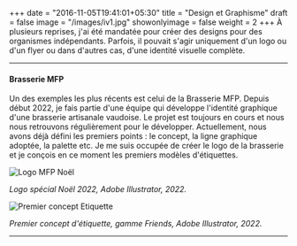 +++
date = "2016-11-05T19:41:01+05:30"
title = "Design et Graphisme"
draft = false
image = "/images/iv1.jpg"
showonlyimage = false
weight = 2
+++
À plusieurs reprises, j'ai été mandatée pour créer des designs pour des  organismes indépendants. Parfois, il pouvait s'agir uniquement d'un logo ou d'un flyer ou dans d'autres cas, d'une identité visuelle complète.

---

#### Brasserie MFP 
Un des exemples les plus récents est celui de la Brasserie MFP. Depuis début 2022, je fais partie d'une équipe qui développe l'identité graphique d'une brasserie artisanale vaudoise. Le projet est toujours en cours et nous nous retrouvons régulièrement pour le développer. Actuellement, nous avons déjà défini les premiers points : le concept, la ligne graphique adoptée, la palette etc. 
Je me suis occupée de créer le logo de la brasserie et je conçois en ce moment les premiers modèles d'étiquettes. 

![Logo MFP Noël](/images/logo1.png "Logo MFP Noël")

_Logo spécial Noël 2022, Adobe Illustrator, 2022._



![Premier concept Etiquette](/images/logo2.png "Premier concept Etiquette")

_Premier concept d'étiquette, gamme Friends, Adobe Illustrator, 2022._

---

#### 